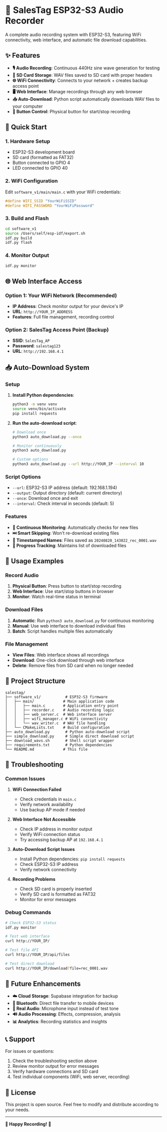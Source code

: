 # 🎵 SalesTag ESP32-S3 Audio Recorder

A complete audio recording system with ESP32-S3, featuring WiFi connectivity, web interface, and automatic file download capabilities.

## ✨ Features

- **🎙️ Audio Recording**: Continuous 440Hz sine wave generation for testing
- **💾 SD Card Storage**: WAV files saved to SD card with proper headers
- **🌐 WiFi Connectivity**: Connects to your network + creates backup access point
- **🖥️ Web Interface**: Manage recordings through any web browser
- **📥 Auto-Download**: Python script automatically downloads WAV files to your computer
- **🔧 Button Control**: Physical button for start/stop recording

## 🚀 Quick Start

### 1. Hardware Setup
- ESP32-S3 development board
- SD card (formatted as FAT32)
- Button connected to GPIO 4
- LED connected to GPIO 40

### 2. WiFi Configuration
Edit `software_v1/main/main.c` with your WiFi credentials:
```c
#define WIFI_SSID "YourWiFiSSID"
#define WIFI_PASSWORD "YourWiFiPassword"
```

### 3. Build and Flash
```bash
cd software_v1
source /Users/self/esp-idf/export.sh
idf.py build
idf.py flash
```

### 4. Monitor Output
```bash
idf.py monitor
```

## 🌐 Web Interface Access

### Option 1: Your WiFi Network (Recommended)
- **IP Address**: Check monitor output for your device's IP
- **URL**: `http://YOUR_IP_ADDRESS`
- **Features**: Full file management, recording control

### Option 2: SalesTag Access Point (Backup)
- **SSID**: `SalesTag_AP`
- **Password**: `salestag123`
- **URL**: `http://192.168.4.1`

## 📥 Auto-Download System

### Setup
1. **Install Python dependencies**:
   ```bash
   python3 -m venv venv
   source venv/bin/activate
   pip install requests
   ```

2. **Run the auto-download script**:
   ```bash
   # Download once
   python3 auto_download.py --once
   
   # Monitor continuously
   python3 auto_download.py
   
   # Custom options
   python3 auto_download.py --url http://YOUR_IP --interval 10
   ```

### Script Options
- `--url`: ESP32-S3 IP address (default: 192.168.1.194)
- `--output`: Output directory (default: current directory)
- `--once`: Download once and exit
- `--interval`: Check interval in seconds (default: 5)

### Features
- **🔄 Continuous Monitoring**: Automatically checks for new files
- **⏭️ Smart Skipping**: Won't re-download existing files
- **📅 Timestamped Names**: Files saved as `20240820_143022_rec_0001.wav`
- **💾 Progress Tracking**: Maintains list of downloaded files

## 🎯 Usage Examples

### Record Audio
1. **Physical Button**: Press button to start/stop recording
2. **Web Interface**: Use start/stop buttons in browser
3. **Monitor**: Watch real-time status in terminal

### Download Files
1. **Automatic**: Run `python3 auto_download.py` for continuous monitoring
2. **Manual**: Use web interface to download individual files
3. **Batch**: Script handles multiple files automatically

### File Management
- **View Files**: Web interface shows all recordings
- **Download**: One-click download through web interface
- **Delete**: Remove files from SD card when no longer needed

## 📁 Project Structure

```
salestag/
├── software_v1/           # ESP32-S3 firmware
│   ├── main/             # Main application code
│   │   ├── main.c        # Application entry point
│   │   ├── recorder.c    # Audio recording logic
│   │   ├── web_server.c  # Web interface server
│   │   ├── wifi_manager.c # WiFi connectivity
│   │   └── wav_writer.c  # WAV file handling
│   └── CMakeLists.txt    # Build configuration
├── auto_download.py       # Python auto-download script
├── simple_download.py     # Simple direct download script
├── download_wavs.sh       # Shell script wrapper
├── requirements.txt       # Python dependencies
└── README.md             # This file
```

## 🔧 Troubleshooting

### Common Issues

1. **WiFi Connection Failed**
   - Check credentials in `main.c`
   - Verify network availability
   - Use backup AP mode if needed

2. **Web Interface Not Accessible**
   - Check IP address in monitor output
   - Verify WiFi connection status
   - Try accessing backup AP at `192.168.4.1`

3. **Auto-Download Script Issues**
   - Install Python dependencies: `pip install requests`
   - Check ESP32-S3 IP address
   - Verify network connectivity

4. **Recording Problems**
   - Check SD card is properly inserted
   - Verify SD card is formatted as FAT32
   - Monitor for error messages

### Debug Commands

```bash
# Check ESP32-S3 status
idf.py monitor

# Test web interface
curl http://YOUR_IP/

# Test file API
curl http://YOUR_IP/api/files

# Test direct download
curl http://YOUR_IP/download?file=rec_0001.wav
```

## 🚀 Future Enhancements

- **☁️ Cloud Storage**: Supabase integration for backup
- **📱 Bluetooth**: Direct file transfer to mobile devices
- **🎵 Real Audio**: Microphone input instead of test tone
- **🔊 Audio Processing**: Effects, compression, analysis
- **📊 Analytics**: Recording statistics and insights

## 📞 Support

For issues or questions:
1. Check the troubleshooting section above
2. Review monitor output for error messages
3. Verify hardware connections and SD card
4. Test individual components (WiFi, web server, recording)

## 📄 License

This project is open source. Feel free to modify and distribute according to your needs.

---

**🎵 Happy Recording!** 🎵
